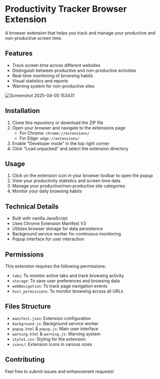# Productivity Tracker Browser Extension

A browser extension that helps you track and manage your productive and non-productive screen time.

## Features

- Track screen time across different websites
- Distinguish between productive and non-productive activities
- Real-time monitoring of browsing habits
- Visual statistics and reports
- Warning system for non-productive sites


![Screenshot 2025-04-05 153431](https://github.com/user-attachments/assets/f8d31cb9-f4cf-426e-801f-10084e64aab4)



## Installation

1. Clone this repository or download the ZIP file
2. Open your browser and navigate to the extensions page
   - For Chrome: `chrome://extensions/`
   - For Edge: `edge://extensions/`
3. Enable "Developer mode" in the top right corner
4. Click "Load unpacked" and select the extension directory

## Usage

1. Click on the extension icon in your browser toolbar to open the popup
2. View your productivity statistics and screen time data
3. Manage your productive/non-productive site categories
4. Monitor your daily browsing habits

## Technical Details

- Built with vanilla JavaScript
- Uses Chrome Extension Manifest V3
- Utilizes browser storage for data persistence
- Background service worker for continuous monitoring
- Popup interface for user interaction

## Permissions

This extension requires the following permissions:
- `tabs`: To monitor active tabs and track browsing activity
- `storage`: To save user preferences and browsing data
- `webNavigation`: To track page navigation events
- `host_permissions`: To monitor browsing across all URLs

## Files Structure

- `manifest.json`: Extension configuration
- `background.js`: Background service worker
- `popup.html` & `popup.js`: Main user interface
- `warning.html` & `warning.js`: Warning system
- `style1.css`: Styling for the extension
- `icons/`: Extension icons in various sizes

## Contributing

Feel free to submit issues and enhancement requests!

